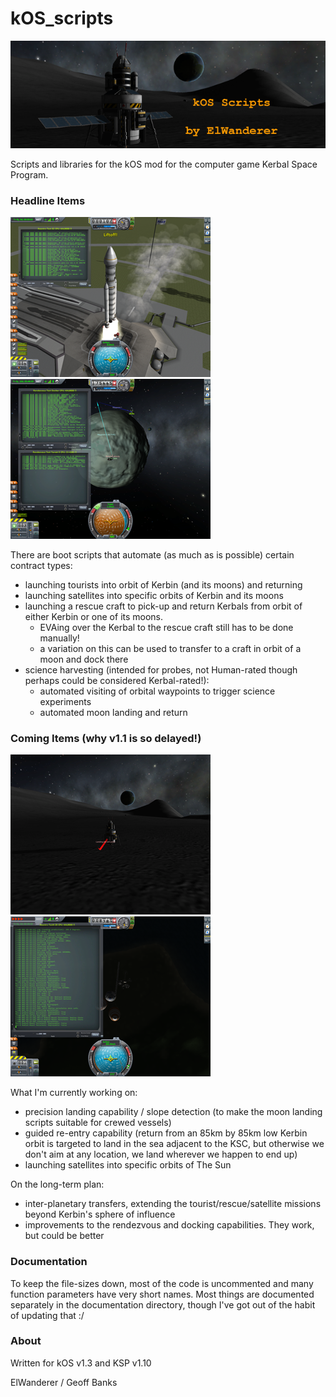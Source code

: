 # kOS_scripts

![kOS Scripts by ElWanderer](images/banner.png)

Scripts and libraries for the kOS mod for the computer game Kerbal Space Program.

### Headline Items

[![Liftoff](images/thumbs/thumbnail1.png "Liftoff!")](images/screenshot1.png)
[![Docking in progress](images/thumbs/thumbnail0.png "Docking in progress")](images/screenshot0.png)

There are boot scripts that automate (as much as is possible) certain contract types:
 - launching tourists into orbit of Kerbin (and its moons) and returning
 - launching satellites into specific orbits of Kerbin and its moons
 - launching a rescue craft to pick-up and return Kerbals from orbit of either Kerbin or one of its moons.
   * EVAing over the Kerbal to the rescue craft still has to be done manually!
   * a variation on this can be used to transfer to a craft in orbit of a moon and dock there
 - science harvesting (intended for probes, not Human-rated though perhaps could be considered Kerbal-rated!):
   * automated visiting of orbital waypoints to trigger science experiments
   * automated moon landing and return

### Coming Items (why v1.1 is so delayed!)

[![Precision landing](images/thumbs/thumbnail4.png "Precision landing")](images/screenshot4.png)
[![Targeted re-entry](images/thumbs/thumbnail16.png "Targeted re-entry")](images/screenshot16.png)

What I'm currently working on:
 - precision landing capability / slope detection (to make the moon landing scripts suitable for crewed vessels)
 - guided re-entry capability (return from an 85km by 85km low Kerbin orbit is targeted to land in the sea adjacent to the KSC, but otherwise we don't aim at any location, we land wherever we happen to end up)
 - launching satellites into specific orbits of The Sun
 
On the long-term plan:
 - inter-planetary transfers, extending the tourist/rescue/satellite missions beyond Kerbin's sphere of influence
 - improvements to the rendezvous and docking capabilities. They work, but could be better

### Documentation

To keep the file-sizes down, most of the code is uncommented and many function parameters have very short names. Most things are documented separately in the documentation directory, though I've got out of the habit of updating that :/

### About

Written for kOS v1.3 and KSP v1.10

ElWanderer / Geoff Banks
